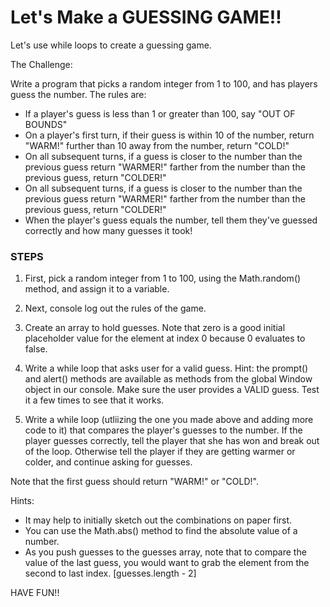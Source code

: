 # Let's Make a GUESSING GAME!!

Let's use while loops to create a guessing game.

The Challenge:

Write a program that picks a random integer from 1 to 100, and has players guess the number. The rules are:
<ul>
  <li>If a player's guess is less than 1 or greater than 100, say "OUT OF BOUNDS"</li>
  <li>On a player's first turn, if their guess is within 10 of the number, return "WARM!"
  further than 10 away from the number, return "COLD!"</li>
  <li>On all subsequent turns, if a guess is closer to the number than the previous guess return "WARMER!"
  farther from the number than the previous guess, return "COLDER!"</li>
  <li>On all subsequent turns, if a guess is closer to the number than the previous guess return "WARMER!"
  farther from the number than the previous guess, return "COLDER!"</li>
  <li>When the player's guess equals the number, tell them they've guessed correctly and how many guesses it took!
  </li>
</ul>

### STEPS

1. First, pick a random integer from 1 to 100, using the Math.random() method, and assign it to a variable.

2. Next, console log out the rules of the game.

3. Create an array to hold guesses. Note that zero is a good initial placeholder value for the element at index 0 because 0 evaluates to false.

4. Write a while loop that asks user for a valid guess. Hint: the prompt() and alert() methods are available as methods from the global Window object in our console. Make sure the user provides a VALID guess. Test it a few times to see that it works.

5. Write a while loop (utliizing the one you made above and adding more code to it) that compares the player's guesses to the number. If the player guesses correctly, tell the player that she has won and break out of the loop. Otherwise tell the player if they are getting warmer or colder, and continue asking for guesses.

Note that the first guess should return "WARM!" or "COLD!".

Hints:
<ul>
  <li>It may help to initially sketch out the combinations on paper first.</li>
  <li>You can use the Math.abs() method to find the absolute value of a number.</li>
  <li>As you push guesses to the guesses array, note that to compare the value of the last guess, you would want to grab the element from the second to last index. [guesses.length - 2]</li>
</ul>


HAVE FUN!!
